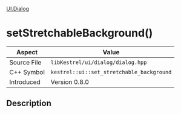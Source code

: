 [UI.Dialog](index)
# setStretchableBackground()
| Aspect | Value |
| --- | --- |
| Source File | `libKestrel/ui/dialog/dialog.hpp` |
| C++ Symbol | `kestrel::ui::set_stretchable_background` |
| Introduced | Version 0.8.0 |
## Description


